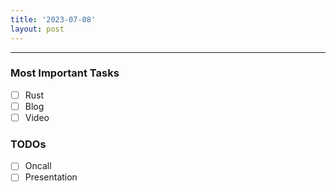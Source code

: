```yaml
---
title: '2023-07-08'
layout: post
---
```


---

### Most Important Tasks

- [ ] Rust
- [ ] Blog
- [ ] Video

### TODOs

- [ ] Oncall
- [ ] Presentation
